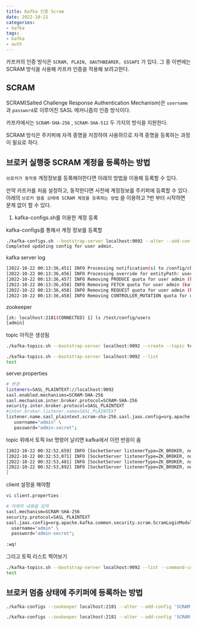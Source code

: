 ```yaml
---
title: Kafka 인증 Scram
date: 2022-10-21
categories:
- kafka
tags:
- kafka
- auth
---
```


카프카의 인증 방식은 `SCRAM, PLAIN, OAUTHBEARER, GSSAPI` 가 있다. 그 중 이번에는 SCRAM 방식을 사용해 카프카 인증을 적용해 보려고한다.

## SCRAM

SCRAM(Salted Challenge Response Authentication Mechanism)은 `username`과 `password`로 이루어진 SASL 메커니즘의 인증 방식이다.

카프카에서는 `SCRAM-SHA-256` , `SCRAM-SHA-512` 두 가지의 방식을 지원한다.

SCRAM 방식은 주키퍼에 자격 증명을 저장하여 사용하므로 자격 증명을 등록하는 과정이 필요로 하다.


## 브로커 실행중 SCRAM 계정을 등록하는 방법

`브로커가 동작중` 계정정보를 등록해야한다면 아래의 방법을 이용해 등록할 수 있다.

만약 카프카를 처음 설정하고, 동작한다면 사전에 계정정보를 주키퍼에 등록할 수 있다. 아래의 ` 브로커 멈춤 상태에 SCRAM 계정을 등록하는 방법 ` 을 이용하고 ?번 부터 시작하면 문제 없이 할 수 있다. 


1. kafka-configs.sh를 이용한 계정 등록

kafka-configs를 통해서 계정 정보를 등록할 

```bash
./kafka-configs.sh --bootstrap-server localhost:9092 --alter --add-config 'SCRAM-SHA-256=[password=admin-secret],SCRAM-SHA-512=[password=admin-secret]' --entity-type users --entity-name admin
Completed updating config for user admin.
```

kafka server log

```bash
[2022-10-22 00:13:36,451] INFO Processing notification(s) to /config/changes (kafka.common.ZkNodeChangeNotificationListener)
[2022-10-22 00:13:36,456] INFO Processing override for entityPath: users/admin with config: HashMap(SCRAM-SHA-512 -> [hidden], SCRAM-SHA-256 -> [hidden]) (kafka.server.DynamicConfigManager)
[2022-10-22 00:13:36,457] INFO Removing PRODUCE quota for user admin (kafka.server.ClientQuotaManager)
[2022-10-22 00:13:36,458] INFO Removing FETCH quota for user admin (kafka.server.ClientQuotaManager)
[2022-10-22 00:13:36,458] INFO Removing REQUEST quota for user admin (kafka.server.ClientRequestQuotaManager)
[2022-10-22 00:13:36,458] INFO Removing CONTROLLER_MUTATION quota for user admin (kafka.server.ControllerMutationQuotaManager)
```

zookeeper

```bash
[zk: localhost:2181(CONNECTED) 1] ls /test/config/users
[admin]
```

topic 아직은 생성됨

```bash
./kafka-topics.sh --bootstrap-server localhost:9092 --create --topic test

./kafka-topics.sh --bootstrap-server localhost:9092 --list         
test

```

server.properties

```bash
# 변경
listeners=SASL_PLAINTEXT://localhost:9092
sasl.enabled.mechanisms=SCRAM-SHA-256
sasl.mechanism.inter.broker.protocol=SCRAM-SHA-256
security.inter.broker.protocol=SASL_PLAINTEXT
#inter.broker.listener.name=SASL_PLAINTEXT
listener.name.sasl_plaintext.scram-sha-256.sasl.jaas.config=org.apache.kafka.common.security.scram.ScramLoginModule required \
   username="admin" \
   password="admin-secret";
```

topic 위에서 토픽 list 명령어 날리면 kafka에서 이런 반응이 옴

```bash
[2022-10-22 00:32:52,659] INFO [SocketServer listenerType=ZK_BROKER, nodeId=0] Failed authentication with /127.0.0.1 (Unexpected Kafka request of type METADATA during SASL handshake.) (org.apache.kafka.common.network.Selector)
[2022-10-22 00:32:53,071] INFO [SocketServer listenerType=ZK_BROKER, nodeId=0] Failed authentication with /127.0.0.1 (Unexpected Kafka request of type METADATA during SASL handshake.) (org.apache.kafka.common.network.Selector)
[2022-10-22 00:32:53,481] INFO [SocketServer listenerType=ZK_BROKER, nodeId=0] Failed authentication with /127.0.0.1 (Unexpected Kafka request of type METADATA during SASL handshake.) (org.apache.kafka.common.network.Selector)
[2022-10-22 00:32:53,892] INFO [SocketServer listenerType=ZK_BROKER, nodeId=0] Failed authentication with /127.0.0.1 (Unexpected Kafka request of type METADATA during SASL handshake.) (org.apache.kafka.common.network.Selector)
[
```

client 설정을 해야함

```bash
vi client.properties

# 아래의 내용을 입력
sasl.mechanism=SCRAM-SHA-256
security.protocol=SASL_PLAINTEXT
sasl.jaas.config=org.apache.kafka.common.security.scram.ScramLoginModule required \
  username="admin" \
  password="admin-secret";
  
:wq!
```

그리고 토픽 리스트 찍어보기

```bash
./kafka-topics.sh --bootstrap-server localhost:9092 --list --command-config client.properties
test
```


## 브로커 멈춤 상태에 주키퍼에 등록하는 방법 

```bash
./kafka-configs --zookeeper localhost:2181 --alter --add-config 'SCRAM-SHA-256=[iterations=8192,password=alice-secret],SCRAM-SHA-512=[password=alice-secret]' --entity-type users --entity-name alice

./kafka-configs --zookeeper localhost:2181 --alter --add-config 'SCRAM-SHA-256=[password=admin-secret],SCRAM-SHA-512=[password=admin-secret]' --entity-type users --entity-name admin
```

